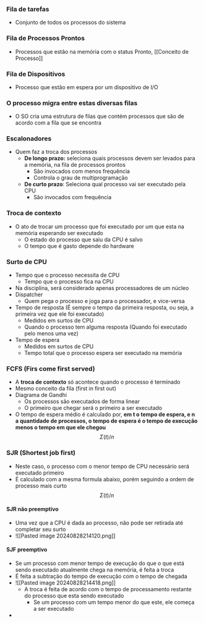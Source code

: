 ### Fila de tarefas
- Conjunto de todos os processos do sistema

### Fila de Processos Prontos
- Processos que estão na memória com o status Pronto, [[Conceito de Processo]]

### Fila de Dispositivos
- Processo que estão em espera por um dispositivo de I/O

### O processo migra entre estas diversas filas
- O SO cria uma estrutura de filas que contém processos que são de acordo com a fila que se encontra

### Escalonadores
- Quem faz a troca dos processos
	- **De longo prazo:** seleciona quais processos devem ser levados para a memória, na fila de processos prontos
		- São invocados com menos frequência
		- Controla o grau de multiprogramação 
	- **De curto prazo**: Seleciona qual processo vai ser executado pela CPU
		- São invocados com frequência

### Troca de contexto
- O ato de trocar um processo que foi executado por um que esta na memória esperando ser executado
	- O estado do processo que saiu da CPU é salvo
	- O tempo que é gasto depende do hardware

### Surto de CPU
- Tempo que o processo necessita de CPU
	- Tempo que o processo fica na CPU
- Na disciplina, será considerado apenas processadores de um núcleo
- Dispatcher 
	- Quem pega o processo e joga para o processador, e vice-versa
- Tempo de resposta (É sempre o tempo da primeira resposta, ou seja, a primeira vez que ele foi executado)
	- Medidos em surtos de CPU
	- Quando o processo tem alguma resposta (Quando foi executado pelo menos uma vez)
- Tempo de espera
	- Medidos em surtos de CPU
	- Tempo total que o processo espera ser executado na memória

### FCFS (Firs come first served)
- A **troca de contexto** só acontece quando o processo é terminado
- Mesmo conceito da fila (first in first out)
- Diagrama de Gandhi
	- Os processos são executados de forma linear
	- O primeiro que chegar será o primeiro a ser executado
- O tempo de espera médio é calculado por, **em t o tempo de espera, e n a quantidade de processos, o tempo de espera é o tempo de execução menos o tempo em que ele chegou** 
$$
	Σ(t)/n
$$

### SJR (Shortest job first)
- Neste caso, o processo com o menor tempo de CPU necessário será executado primeiro
- É calculado com a mesma formula abaixo, porém seguindo a ordem de processo mais curto
$$
	Σ(t)/n
$$

#### SJR não preemptivo
- Uma vez que a CPU é dada ao processo, não pode ser retirada até completar seu surto
- ![[Pasted image 20240828214120.png]]

#### SJF preemptivo
- Se um processo com menor tempo de execução do que o que está sendo executado atualmente chega na memória, é feita a troca
- É feita a subtração do tempo de execução com o tempo de chegada
- ![[Pasted image 20240828214418.png]]
	- A troca é feita de acordo com o tempo de processamento restante do processo que esta sendo executado
		- Se um processo com um tempo menor do que este, ele começa a ser executado
- 